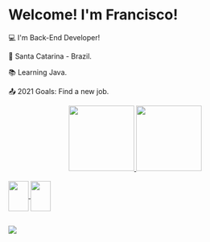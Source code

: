 # Welcome! I'm Francisco!

 
:computer: I'm Back-End Developer!

:house_with_garden: Santa Catarina - Brazil.

:books: Learning Java.

:outbox_tray: 2021 Goals: Find a new job.

<div align="center">
  <a href="https://github.com/Francisco-Isganzella">
  <img height="130em" src="https://github-readme-stats.vercel.app/api?username=francisco-isganzella&show_icons=false&theme=dark&include_all_commits=true&count_private=true"/>
  <img height="130em" src="https://github-readme-stats.vercel.app/api/top-langs/?username=francisco-isganzella&layout=compact&langs_count=7&theme=dark"/>
</div>
  
<div style="display: inline_block"><br>
   <img align="center" height="60" width="40" src="https://cdn.jsdelivr.net/gh/devicons/devicon/icons/java/java-original.svg" />
  <img align="center" height="60" width="40" src="https://cdn.jsdelivr.net/gh/devicons/devicon/icons/mysql/mysql-original.svg" />
  
</div>
  
  ##
  
  <div> 
  <a href="https://www.linkedin.com/in/francisco-isganzella/" target="_blank"><img src="https://img.shields.io/badge/-LinkedIn-%230077B5?style=for-the-badge&logo=linkedin&logoColor=white" target="_blank"></a> 
 
</div>

